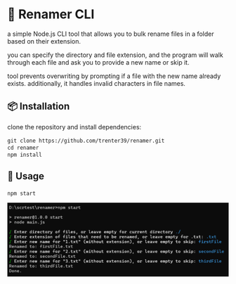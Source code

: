 # 📁 Renamer CLI

a simple Node.js CLI tool that allows you to bulk rename files in a folder based on their extension.

you can specify the directory and file extension, and the program will walk through each file and ask you to provide a new name or skip it.

tool prevents overwriting by prompting if a file with the new name already exists. additionally, it handles invalid characters in file names.

## 📦 Installation

clone the repository and install dependencies:
```
git clone https://github.com/trenter39/renamer.git
cd renamer
npm install
```
## 🎯 Usage

```
npm start
```

![renamer preview](https://github.com/trenter39/renamer/blob/main/preview.png)